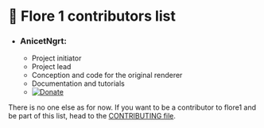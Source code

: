 # 💎 Flore 1 contributors list 

 - ### AnicetNgrt:
	 - Project initiator
	 - Project lead
	 - Conception and code for the original renderer
	 - Documentation and tutorials
	 - [![Donate](https://img.shields.io/badge/Donate-PayPal-green.svg)](https://www.paypal.com/cgi-bin/webscr?cmd=_s-xclick&hosted_button_id=56G94VB5RYGKN&source=url)

 There is no one else as for now. If you want to be a contributor to flore1 and be part of this list, head to the [CONTRIBUTING file](#https://github.com/AnicetNgrt/flore1/blob/master/CONTRIBUTING.md).

